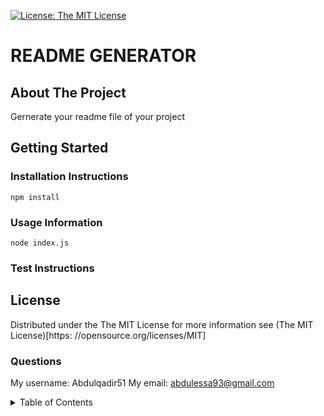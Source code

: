 [![License: The MIT License](https://img.shields.io/badge/License-MIT-yellow.svg)](https://opensource.org/licenses/MIT)
    
# README GENERATOR
    
## About The Project
Gernerate your readme file of your project

## Getting Started

### Installation Instructions
`npm install`
        

### Usage Information
`node index.js`
  
### Test Instructions

## License

Distributed under the The MIT License for more information see (The MIT License)[https: //opensource.org/licenses/MIT]
    
### Questions
My username: Abdulqadir51
My email: abdulessa93@gmail.com
    


  <details>
    <summary>Table of Contents</summary>
    <ol>
      <li>
        <a href="#about-the-project">About The Project</a>
      </li>
      <li>
        <a href="#getting-started">Getting Started</a>
      </li>
      <li><a href="#license">License</a></li>
      <li><a href="#questions">Questions</a></li>
    </ol>
  </details>

